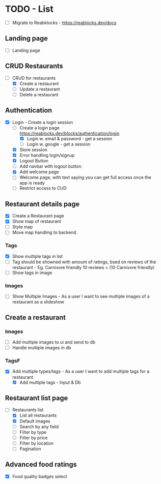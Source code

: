 # TODO - List

- [ ] Migrate to Reabklocks - <https://reablocks.dev/docs>

## Landing page

- [ ] Landing page

## CRUD Restaurants

- [ ] CRUD for restaurants
  - [x] Create a restaurant
  - [ ] Update a restaurant
  - [ ] Delete a restaurant

## Authentication

- [X] Login - Create a login session
  - [ ] Create a login page
    <https://reablocks.dev/blocks/authentication/login>
    - [X] Login w. email & password - get a session
    - [ ] Login w. google - get a session
  - [X] Store session
  - [x] Error handling login/signup
  - [x] Logout Button
  - [ ] Add navbar with logout button.
  - [X] Add welcome page
  - [ ] Welcome page, with text saying you can get full access once the app is ready
  - [ ] Restrict access to CUD

## Restaurant details page

- [X] Create a Restaurant page
- [x] Show map of restaurant
- [ ] Style map
- [ ] Move map handling to backend.

### Tags

- [X] Show multiple tags in list
- [ ] Tag should be showned with amount of ratings, bsed on reviews of the restaurant
      - Eg. Carnivore friendly 10 reviews = (10 Carnivore friendly)
- [ ] Show tags in image

### Images

- [ ] Show Multiple Images - As a user I want to see multiple images of a restaurant as a slideshow

## Create a restaurant

### Images

- [ ] Add multiple images to ui and send to db
- [ ] Handle multiple images in db

### TagsF

- [X] Add multiple types/tags - As a user I want to add multiple tags for a restaurant
  - [x] Add multiple tags - Input & Db

## Restaurant list page

- [ ] Restaurants list
  - [x] List all restaurants
  - [x] Default images
  - [ ] Search by any field
  - [ ] Filter by type
  - [ ] Filter by price
  - [ ] Filter by location
  - [ ] Pagination

## Advanced food ratings

- [x] Food quality badges select

